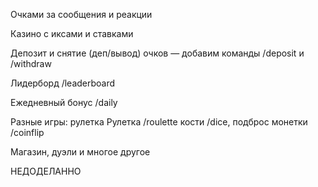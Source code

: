 Очками за сообщения и реакции

Казино с иксами и ставками

Депозит и снятие (деп/вывод) очков — добавим команды /deposit и /withdraw

Лидерборд /leaderboard

Ежедневный бонус /daily

Разные игры: рулетка Рулетка /roulette кости /dice, подброс монетки /coinflip

Магазин, дуэли и многое другое

НЕДОДЕЛАННО
